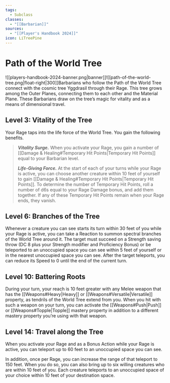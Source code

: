 ```yaml
---
tags:
  - Subclass
classes:
  - "[[Barbarian]]"
sources:
  - "[[Player's Handbook 2024]]"
icon: LiTreePine
---
```


# Path of the World Tree

![[players-handbook-2024-banner.png|banner]]![[path-of-the-world-tree.png|float-right|300]]Barbarians who follow the Path of the World Tree connect with the cosmic tree Yggdrasil through their Rage. This tree grows among the Outer Planes, connecting them to each other and the Material Plane. These Barbarians draw on the tree’s magic for vitality and as a means of dimensional travel.

## Level 3: Vitality of the Tree

Your Rage taps into the life force of the World Tree. You gain the following benefits.

>**_Vitality Surge._** When you activate your Rage, you gain a number of [[Damage & Healing#Temporary Hit Points\|Temporary Hit Points]] equal to your Barbarian level.
>
>**_Life-Giving Force._** At the start of each of your turns while your Rage is active, you can choose another creature within 10 feet of yourself to gain [[Damage & Healing#Temporary Hit Points\|Temporary Hit Points]]. To determine the number of Temporary Hit Points, roll a number of d6s equal to your Rage Damage bonus, and add them together. If any of these Temporary Hit Points remain when your Rage ends, they vanish.

## Level 6: Branches of the Tree

Whenever a creature you can see starts its turn within 30 feet of you while your Rage is active, you can take a Reaction to summon spectral branches of the World Tree around it. The target must succeed on a Strength saving throw (DC 8 plus your Strength modifier and Proficiency Bonus) or be teleported to an unoccupied space you can see within 5 feet of yourself or in the nearest unoccupied space you can see. After the target teleports, you can reduce its Speed to 0 until the end of the current turn.

## Level 10: Battering Roots

During your turn, your reach is 10 feet greater with any Melee weapon that has the [[Weapons#Heavy\|Heavy]] or [[Weapons#Versatile\|Versatile]] property, as tendrils of the World Tree extend from you. When you hit with such a weapon on your turn, you can activate the [[Weapons#Push\|Push]] or [[Weapons#Topple\|Topple]] mastery property in addition to a different mastery property you’re using with that weapon.

## Level 14: Travel along the Tree

When you activate your Rage and as a Bonus Action while your Rage is active, you can teleport up to 60 feet to an unoccupied space you can see.

In addition, once per Rage, you can increase the range of that teleport to 150 feet. When you do so, you can also bring up to six willing creatures who are within 10 feet of you. Each creature teleports to an unoccupied space of your choice within 10 feet of your destination space.
